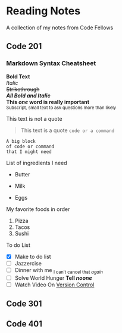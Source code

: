 # Reading Notes
A collection of my notes from Code Fellows

## Code 201
### Markdown Syntax Cheatsheet
**Bold Text**  
*Italic*  
~~Strikethrough~~  
***All Bold and Italic***  
**This _one_ word is really important**  
<sub>Subscript, small text to ask questions more than likely</sub>  

This text is not a quote
> This text is a quote
`code or a command`

```
A big block
of code or command
that I might need
```

List of ingredients I need 
- Butter
* Milk
+ Eggs

My favorite foods in order
1. Pizza
2. Tacos
3. Sushi

To do List
-[x] Make to do list
-[ ] Jazzercise
-[ ] Dinner with me <sub>I can't cancel that *again*</sub>
-[ ] Solve World Hunger **Tell _noone_**
-[ ] Watch Video On [Version Control](https://www.youtube.com/watch?v=PWqS4NBhEY8)

## Code 301
## Code 401


